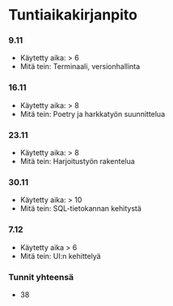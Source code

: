 # Tuntiaikakirjanpito

### 9.11
- Käytetty aika: > 6
- Mitä tein: Terminaali, versionhallinta
### 16.11
- Käytetty aika: > 8
- Mitä tein: Poetry ja harkkatyön suunnittelua
### 23.11 
- Käytetty aika: > 8
- Mitä tein: Harjoitustyön rakentelua
### 30.11
- Käytetty aika: > 10
- Mitä tein: SQL-tietokannan kehitystä
### 7.12
- Käytetty aika > 6
- Mitä tein: UI:n kehittelyä

### Tunnit yhteensä
- 38